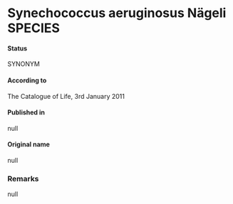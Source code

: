 # Synechococcus aeruginosus Nägeli SPECIES

#### Status
SYNONYM

#### According to
The Catalogue of Life, 3rd January 2011

#### Published in
null

#### Original name
null

### Remarks
null
